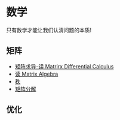 # 数学

只有数学才能让我们认清问题的本质!

## 矩阵

- [矩阵求导-读 Matrirx Differential Calculus](../matrix/read_Matrix_Differential_Calculus.md)
- [读 Matrix Algebra](../matrix/read_matrix_algebra.md)
- [秩](../matrix/matrix-rank.md)
- [矩阵分解](../matrix/matrix-decompositions.md)

## 优化